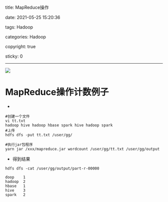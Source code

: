 title: MapReduce操作

date: 2021-05-25 15:20:36

tags: Hadoop

categories: Hadoop

copyright: true

sticky: 0

---

<span id="delete">

![](/images/banner/51.jpg)

</span>

<!--more-->

# MapReduce操作计数例子

* 
```
#创建一个文件
vi tt.txt
hadoop hive hadoop hbase spark hive hadoop spark
#上传
hdfs dfs -put tt.txt /user/gg/

#执行jar包程序
yarn jar /xxx/mapreduce.jar wordcount /user/gg/tt.txt /user/gg/output
```
* 得到结果
```
hdfs dfs -cat /user/gg/output/part-r-00000

doop	1
hadoop	2
hbase	1
hive	3
spark	2

```

